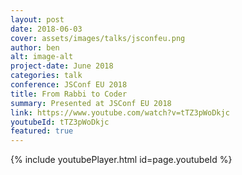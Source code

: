 ```yaml
---
layout: post
date: 2018-06-03
cover: assets/images/talks/jsconfeu.png
author: ben
alt: image-alt
project-date: June 2018
categories: talk
conference: JSConf EU 2018
title: From Rabbi to Coder
summary: Presented at JSConf EU 2018
link: https://www.youtube.com/watch?v=tTZ3pWoDkjc
youtubeId: tTZ3pWoDkjc
featured: true
---
```


{% include youtubePlayer.html id=page.youtubeId %}